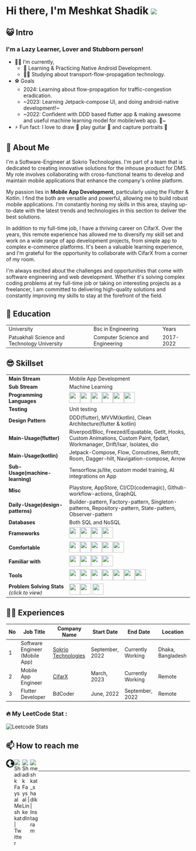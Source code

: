# Hi there, I'm Meshkat Shadik  <img src="https://raw.githubusercontent.com/MartinHeinz/MartinHeinz/master/wave.gif" width="30px">


## 😺 Intro
### I'm a Lazy Learner, Lover and Stubborn person!
- 🤷‍♀️ I’m currently,
    - 📌 Learning & Practicing Native Android Development.
    - 😶‍🌫️ Studying about transport-flow-propagation technology.
- ⚽ Goals
    - 2024: Learning about flow-propagation for traffic-congestion eradication. 
    - ~2023: Learning Jetpack-compose UI, and doing android-native development!~
    - ~2022: Confident with DDD based flutter app & making awesome and useful machine learning model for mobile/web app. 🥱~
- ⚡ Fun fact: I love to draw 🎨 play guitar 🎸 and capture portraits 📸


## 🎤 About Me

I'm a Software-Engineer at Sokrio Technologies. I'm part of a team that is dedicated to creating innovative solutions for the inhouse product for DMS. My role involves collaborating with cross-functional teams to develop and maintain mobile applications that enhance the company's online platform.

My passion lies in **Mobile App Development**, particularly using the Flutter & Kotlin. I find the both are versatile and powerful, allowing me to build robust mobile applications. I'm constantly honing my skills in this area, staying up-to-date with the latest trends and technologies in this section to deliver the best solutions.

In addition to my full-time job, I have a thriving career on CifarX. Over the years, this remote experience has allowed me to diversify my skill set and work on a wide range of app development projects, from simple app to complex e-commerce platforms. It's been a valuable learning experience, and I'm grateful for the opportunity to collaborate with CifarX from a corner of my room.

I'm always excited about the challenges and opportunities that come with software engineering and web development. Whether it's solving complex coding problems at my full-time job or taking on interesting projects as a freelancer, I am committed to delivering high-quality solutions and constantly improving my skills to stay at the forefront of the field.

## 🥇 Education
| | | |
|-|-|-|
|University|Bsc in Engineering| Years|
|Patuakhali Science and Technology University| Computer Science and Engineering| 2017-2022|


## 😎 Skillset

| | |
|-|-|
| **Main Stream** | Mobile App Development |
| **Sub Stream** | Machine Learning |
| **Programming Languages** |<img src="https://camo.githubusercontent.com/843563a22d9907b87a7f821971d6fe0a047a8f1a10dfc8b909a58e88d8af8225/68747470733a2f2f6564656e742e6769746875622e696f2f537570657254696e7949636f6e732f696d616765732f7376672f646172742e737667" width="30" height="30"><img src="https://camo.githubusercontent.com/cc813f7e79c907c8b4b41ca95aa1250168a101ed5a75aa24cc2e7e43fd892531/68747470733a2f2f6564656e742e6769746875622e696f2f537570657254696e7949636f6e732f696d616765732f7376672f6b6f746c696e2e737667" width="30" height="30"><img src="https://camo.githubusercontent.com/0bfb677aa2ca85a2f47b19630364da252a6454f1d56ad8da74fbbe770298cd52/68747470733a2f2f6564656e742e6769746875622e696f2f537570657254696e7949636f6e732f696d616765732f7376672f63706c7573706c75732e737667" width="30" height="30"><img src="https://camo.githubusercontent.com/8e946c2804fdccdb848c1109042c5398ea6bf93367d82f83aad430b722f50d9b/68747470733a2f2f6564656e742e6769746875622e696f2f537570657254696e7949636f6e732f696d616765732f7376672f6a6176617363726970742e737667" width="30" height="30"><img src="https://camo.githubusercontent.com/4123408b6fdb496e1ca591f4b2379d1fe3b7cc53a95b6a8a8acd8df012016af8/68747470733a2f2f6564656e742e6769746875622e696f2f537570657254696e7949636f6e732f696d616765732f7376672f707974686f6e2e737667" width="30" height="30"><img src="https://p92.com/binaries/content/gallery/p92website/technologies/c-sharp-overview.png" width="30" height="30"> |
| **Testing** | Unit testing |
| **Design Pattern** | DDD(flutter), MVVM(kotlin), Clean Architecture(flutter & kotlin) |
| **Main-Usage(flutter)** | Riverpod/Bloc, Freezed/Equatable, GetIt, Hooks, Custom Animations, Custom Paint, fpdart, Workmanager, Drift/Isar, Isolates, dio |
| **Main-Usage(kotlin)** | Jetpack-Compose, Flow, Coroutines, Retrofit, Room, Dagger-hilt, Navigation-compose, Arrow |
| **Sub-Usage(machine-learning)** | Tensorflow.js/lite, custom model training, AI integrations on App|
| **Misc** | Playstore, AppStore, CI/CD(codemagic), Github-workflow-actions, GraphQL |
| **Daily-Usage(design-patterns)** | Builder-pattern, Factory-pattern, Singleton-patterns, Repository-pattern, State-pattern, Observer-pattern|
| **Databases** | Both SQL and NoSQL |
| **Frameworks** |<img src="https://camo.githubusercontent.com/d9f17f57987edbe60a4bda810abac268094d57d4f1989ddb59f8f5e17384d58b/68747470733a2f2f6564656e742e6769746875622e696f2f537570657254696e7949636f6e732f696d616765732f7376672f666c75747465722e737667" width="30" height="30"><img src="https://blogger.googleusercontent.com/img/b/R29vZ2xl/AVvXsEjC97Z8BResg5dlPqczsRCFhP6zewWX0X0e7fVPG-G7PuUZwwZVsi9OPoqJYkgqT2h0FI95SsmWzVEgpt8b8HAqFiIxZ98TFtY4lE0b8UrtVJ2HrJebRwl6C9DslsQDl9KnBIrdHS6LtkY/s1600/jetpack+compose+icon_RGB.png" width="30" height="30"><img src="https://camo.githubusercontent.com/83a5ba03f32402178e1faa16675307f1697b91a44f6408d0c73806c68e9c7154/68747470733a2f2f6564656e742e6769746875622e696f2f537570657254696e7949636f6e732f696d616765732f7376672f6e6f64656a732e737667" width="30" height="30"><img src="https://camo.githubusercontent.com/39d8cf29263594898012e20b654c95d4337cca642e48574366a993c6d0f8a742/68747470733a2f2f6564656e742e6769746875622e696f2f537570657254696e7949636f6e732f696d616765732f7376672f72656163742e737667" width="30" height="30"> |
| **Comfortable** | <img src="https://logowik.com/content/uploads/images/tensorflow4903.jpg" width="30" height="30"><img src="https://static.javatpoint.com/tutorial/keras/images/keras.png" height="30" width="30"><img src="https://github.com/Meshkat-Shadik/WeatherApp-Kotlin/assets/31488481/3d52b4bb-e3b5-420f-9d8a-5f6eb8238cd1" height="30" width="30"><img src="https://5.imimg.com/data5/SELLER/Default/2023/10/354315633/KR/UQ/JO/64185218/mern-language-traning-500x500.png" height="30" width="30"><img src="https://bluemarkacademy.com/wp-content/uploads/2020/12/winform-logo.jpg" height="30" width="30"> |
| **Familiar with** |<img src="https://github.com/Meshkat-Shadik/WeatherApp-Kotlin/assets/31488481/41904601-8020-4da8-9f62-4ad7432791ff" width="30" height="30"><img src="https://camo.githubusercontent.com/aca6ec95fae732b0717255668fb50374ab7b2548a300db0d00e55ac29b8f184d/68747470733a2f2f6564656e742e6769746875622e696f2f537570657254696e7949636f6e732f696d616765732f7376672f73776966742e737667" width="30" height="30"><img src="https://camo.githubusercontent.com/186fbed5f21edb485a85b1f566feaa25c97a233a3b97768096ae0229fc55b14f/68747470733a2f2f6564656e742e6769746875622e696f2f537570657254696e7949636f6e732f696d616765732f7376672f747970657363726970742e737667" width="30" height="30"><img src="https://camo.githubusercontent.com/a0ddc69e3abf4b01233fec5e88b0b0d94a2fadcbe10b6feb67a1d506298b99e9/68747470733a2f2f6564656e742e6769746875622e696f2f537570657254696e7949636f6e732f696d616765732f7376672f6b6167676c652e737667" width="30" height="30"> |
| **Tools** |<img src="https://camo.githubusercontent.com/242404e7933ffa6a744979946bcfb06d8bd659957697c34a6351585c1dba707a/68747470733a2f2f6564656e742e6769746875622e696f2f537570657254696e7949636f6e732f696d616765732f7376672f6d61636f732e737667" width="30" height="30"/><img src="https://camo.githubusercontent.com/d3262ef79fd1ab1c653f2d402b715e7bbd796b1f31fa2965fa7d8235ea74cbe0/68747470733a2f2f6564656e742e6769746875622e696f2f537570657254696e7949636f6e732f696d616765732f7376672f626173682e737667" width="30" height="30"><img src="https://camo.githubusercontent.com/01e3bfc4026734fe437c42c29adec51afbdf0e268241af94631430c079691cbd/68747470733a2f2f6564656e742e6769746875622e696f2f537570657254696e7949636f6e732f696d616765732f7376672f6c696e75782e737667" width="30" height="30"><img src="https://camo.githubusercontent.com/9849c84c461caaf4f360e01b1210c4e101db5dddf6ddb43001d7d84542732f17/68747470733a2f2f6564656e742e6769746875622e696f2f537570657254696e7949636f6e732f696d616765732f7376672f736c61636b2e737667" width="30" height="30"><img src="https://camo.githubusercontent.com/ff289b3202a175e29eeb8e0c9b2afef137773988608573990e299dffa3b1365f/68747470733a2f2f6564656e742e6769746875622e696f2f537570657254696e7949636f6e732f696d616765732f7376672f636f6c61626f7261746f72792e737667" width="30" height="30"><img src="https://camo.githubusercontent.com/1f7cef798c370ca55949465322e67dd039cf320c7011743d1c49b2ef33de1f48/68747470733a2f2f6564656e742e6769746875622e696f2f537570657254696e7949636f6e732f696d616765732f7376672f6d61726b646f776e2e737667" width="30" height="30"><img src="https://github.com/Meshkat-Shadik/WeatherApp-Kotlin/assets/31488481/bb5f0c74-31ab-467e-9dcb-0145c21341a0" width="30" height="30"> |
|**Problem Solving Stats** *(click to view)*|<a href="https://leetcode.com/shadik14/"><img src="https://github.com/Meshkat-Shadik/WeatherApp-Kotlin/assets/31488481/cca777fb-eae3-4a7f-a98c-747f9b959adf" width="30" height="30"></a><a href="https://codeforces.com/profile/Meshkat_Shadik"><img src="https://store-images.s-microsoft.com/image/apps.48094.14504742535903781.aedbca21-113a-48f4-b001-4204e73b22fc.503f883f-8339-4dc5-8609-81713a59281f" width="30" height="30"></a> <a href="https://judge.beecrowd.com/en/profile/143113"><img src="https://github.com/Meshkat-Shadik/WeatherApp-Kotlin/assets/31488481/d7f5e054-aca1-44f8-a789-d887ab363c1b" width="30" height="30"></a>|





## 👨‍💼 Experiences

| No | Job Title | Company Name | Start Date | End Date | Location |
| --- | --- | --- | --- | --- | --- |
| 1 | Software Engineer (Mobile App) | <a href="https://www.sokrio.com/">Sokrio Technologies</a> | September, 2022 | Currently Working | Dhaka, Bangladesh |
| 2 | Mobile App Engineer |<a href="https://cifarx.com/"> CifarX</a> | March, 2023 | Currently Working | Remote |
| 3 | Flutter Developer | BdCoder | June, 2022 | September, 2022 | Remote |


### 🔥 My LeetCode Stat :
![Leetcode Stats](https://leetcard.jacoblin.cool/shadik14?theme=dark&font=Poppins&ext=activity)


## 📫 How to reach me

[<img align="left" alt="meshkat-shadik.github.io" width="22px" src="https://raw.githubusercontent.com/iconic/open-iconic/master/svg/globe.svg"/>][website]
[<img align="left" alt="Shadik Faysal Meshkat | Twitter" width="22px" src="https://cdn.jsdelivr.net/npm/simple-icons@v3/icons/facebook.svg" />][facebook]
[<img align="left" alt="Shadik Faysal | LinkedIn" width="22px" src="https://cdn.jsdelivr.net/npm/simple-icons@v3/icons/linkedin.svg" />][linkedin]
[<img align="left" alt="meshkat_shadik | Instagram" width="22px" src="https://cdn.jsdelivr.net/npm/simple-icons@v3/icons/instagram.svg" />][instagram]

<br />

---

[website]: https://meshkat-shadik.github.io/
[facebook]: https://facebook.com/shadik.faysalmeshkat/
[instagram]: https://instagram.com/meshkat_shadik
[linkedin]: https://linkedin.com/in/shadik-faysal-16ab62141



<!-- Reference-style links to logos -->
[dart-logo]: https://link-to-dart-logo
[kotlin-logo]: https://link-to-kotlin-logo
[c-logo]: https://camo.githubusercontent.com/0bfb677aa2ca85a2f47b19630364da252a6454f1d56ad8da74fbbe770298cd52/68747470733a2f2f6564656e742e6769746875622e696f2f537570657254696e7949636f6e732f696d616765732f7376672f63706c7573706c75732e737667
[js-logo]: https://link-to-js-logo
[python-logo]: https://link-to-python-logo
[csharp-logo]: https://link-to-csharp-logo
[flutter-logo]: https://link-to-flutter-logo
[jetpack-compose-logo]: https://blogger.googleusercontent.com/img/b/R29vZ2xl/AVvXsEjC97Z8BResg5dlPqczsRCFhP6zewWX0X0e7fVPG-G7PuUZwwZVsi9OPoqJYkgqT2h0FI95SsmWzVEgpt8b8HAqFiIxZ98TFtY4lE0b8UrtVJ2HrJebRwl6C9DslsQDl9KnBIrdHS6LtkY/s1600/jetpack+compose+icon_RGB.png
[nodejs-logo]: https://link-to-nodejs-logo
[reactjs-logo]: https://link-to-reactjs-logo
[react-native-logo]: https://link-to-react-native-logo
[swift-logo]: https://link-to-swift-logo
[postman-logo]: https://link-to-postman-logo
[jira-logo]: https://link-to-jira-logo
[slack-logo]: https://link-to-slack-logo
[linux-logo]: https://link-to-linux-logo


